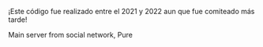 ¡Este código fue realizado entre el 2021 y 2022 aun que fue comiteado más tarde!

Main server from social network, Pure


